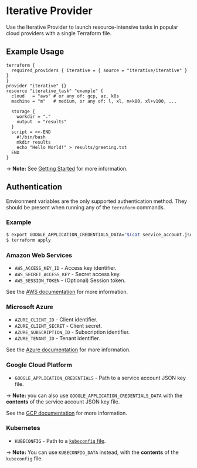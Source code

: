 # Iterative Provider

Use the Iterative Provider to launch resource-intensive tasks in popular cloud providers with a single Terraform file.

## Example Usage

```hcl
terraform {
  required_providers { iterative = { source = "iterative/iterative" } }
}
provider "iterative" {}
resource "iterative_task" "example" {
  cloud   = "aws" # or any of: gcp, az, k8s
  machine = "m"   # medium, or any of: l, xl, m+k80, xl+v100, ...

  storage {
    workdir = "."
    output  = "results"
  }
  script = <<-END
    #!/bin/bash
    mkdir results
    echo "Hello World!" > results/greeting.txt
  END
}
```

-> **Note:** See [Getting Started](https://registry.terraform.io/providers/iterative/iterative/latest/docs/guides/getting-started) for more information.

## Authentication

Environment variables are the only supported authentication method. They should be present when running any of the `terraform` commands.

### Example

```bash
$ export GOOGLE_APPLICATION_CREDENTIALS_DATA="$(cat service_account.json)"
$ terraform apply
```

### Amazon Web Services

- `AWS_ACCESS_KEY_ID` - Access key identifier.
- `AWS_SECRET_ACCESS_KEY` - Secret access key.
- `AWS_SESSION_TOKEN` - (Optional) Session token.

See the [AWS documentation](https://docs.aws.amazon.com/cli/latest/userguide/cli-configure-envvars.html) for more information.

### Microsoft Azure

- `AZURE_CLIENT_ID` - Client identifier.
- `AZURE_CLIENT_SECRET` - Client secret.
- `AZURE_SUBSCRIPTION_ID` - Subscription identifier.
- `AZURE_TENANT_ID` - Tenant identifier.

See the [Azure documentation](https://docs.microsoft.com/en-us/python/api/azure-identity/azure.identity.environmentcredential) for more information.

### Google Cloud Platform

- `GOOGLE_APPLICATION_CREDENTIALS` - Path to a service account JSON key file.

-> **Note:** you can also use `GOOGLE_APPLICATION_CREDENTIALS_DATA` with the **contents** of the service account JSON key file.

See the [GCP documentation](https://cloud.google.com/docs/authentication/getting-started#creating_a_service_account) for more information.

### Kubernetes

- `KUBECONFIG` - Path to a [`kubeconfig` file](https://kubernetes.io/docs/concepts/configuration/organize-cluster-access-kubeconfig/#the-kubeconfig-environment-variable).

-> **Note:** You can use `KUBECONFIG_DATA` instead, with the **contents** of the `kubeconfig` file.
